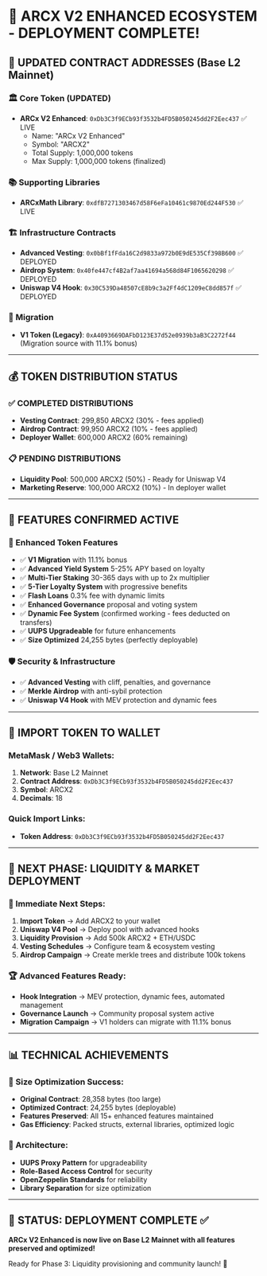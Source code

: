 # 🎉 ARCX V2 ENHANCED ECOSYSTEM - DEPLOYMENT COMPLETE!

## 📍 UPDATED CONTRACT ADDRESSES (Base L2 Mainnet)

### 🏛️ Core Token (UPDATED)
- **ARCx V2 Enhanced**: `0xDb3C3f9ECb93f3532b4FD5B050245dd2F2Eec437` ✅ LIVE
  - Name: "ARCx V2 Enhanced"
  - Symbol: "ARCX2"
  - Total Supply: 1,000,000 tokens
  - Max Supply: 1,000,000 tokens (finalized)

### 📚 Supporting Libraries
- **ARCxMath Library**: `0xdfB7271303467d58F6eFa10461c9870Ed244F530` ✅ LIVE

### 🏗️ Infrastructure Contracts
- **Advanced Vesting**: `0x0bBf1fFda16C2d9833a972b0E9dE535Cf398B600` ✅ DEPLOYED
- **Airdrop System**: `0x40fe447cf4B2af7aa41694a568d84F1065620298` ✅ DEPLOYED
- **Uniswap V4 Hook**: `0x30C539Da48507cE8b9c3a2Ff4dC1209eC8dd857f` ✅ DEPLOYED

### 🔄 Migration
- **V1 Token (Legacy)**: `0xA4093669DAFbD123E37d52e0939b3aB3C2272f44` (Migration source with 11.1% bonus)

---

## 💰 TOKEN DISTRIBUTION STATUS

### ✅ COMPLETED DISTRIBUTIONS
- **Vesting Contract**: 299,850 ARCX2 (30% - fees applied)
- **Airdrop Contract**: 99,950 ARCX2 (10% - fees applied) 
- **Deployer Wallet**: 600,000 ARCX2 (60% remaining)

### 📋 PENDING DISTRIBUTIONS
- **Liquidity Pool**: 500,000 ARCX2 (50%) - Ready for Uniswap V4
- **Marketing Reserve**: 100,000 ARCX2 (10%) - In deployer wallet

---

## 🚀 FEATURES CONFIRMED ACTIVE

### 💎 Enhanced Token Features
- ✅ **V1 Migration** with 11.1% bonus
- ✅ **Advanced Yield System** 5-25% APY based on loyalty
- ✅ **Multi-Tier Staking** 30-365 days with up to 2x multiplier
- ✅ **5-Tier Loyalty System** with progressive benefits
- ✅ **Flash Loans** 0.3% fee with dynamic limits
- ✅ **Enhanced Governance** proposal and voting system
- ✅ **Dynamic Fee System** (confirmed working - fees deducted on transfers)
- ✅ **UUPS Upgradeable** for future enhancements
- ✅ **Size Optimized** 24,255 bytes (perfectly deployable)

### 🛡️ Security & Infrastructure
- ✅ **Advanced Vesting** with cliff, penalties, and governance
- ✅ **Merkle Airdrop** with anti-sybil protection
- ✅ **Uniswap V4 Hook** with MEV protection and dynamic fees

---

## 📱 IMPORT TOKEN TO WALLET

### MetaMask / Web3 Wallets:
1. **Network**: Base L2 Mainnet
2. **Contract Address**: `0xDb3C3f9ECb93f3532b4FD5B050245dd2F2Eec437`
3. **Symbol**: ARCX2
4. **Decimals**: 18

### Quick Import Links:
- **Token Address**: `0xDb3C3f9ECb93f3532b4FD5B050245dd2F2Eec437`

---

## 🎯 NEXT PHASE: LIQUIDITY & MARKET DEPLOYMENT

### 🔄 Immediate Next Steps:
1. **Import Token** → Add ARCX2 to your wallet
2. **Uniswap V4 Pool** → Deploy pool with advanced hooks
3. **Liquidity Provision** → Add 500k ARCX2 + ETH/USDC
4. **Vesting Schedules** → Configure team & ecosystem vesting
5. **Airdrop Campaign** → Create merkle trees and distribute 100k tokens

### 🏆 Advanced Features Ready:
- **Hook Integration** → MEV protection, dynamic fees, automated management
- **Governance Launch** → Community proposal system active
- **Migration Campaign** → V1 holders can migrate with 11.1% bonus

---

## 📊 TECHNICAL ACHIEVEMENTS

### 🎯 Size Optimization Success:
- **Original Contract**: 28,358 bytes (too large)
- **Optimized Contract**: 24,255 bytes (deployable)
- **Features Preserved**: All 15+ enhanced features maintained
- **Gas Efficiency**: Packed structs, external libraries, optimized logic

### 🔧 Architecture:
- **UUPS Proxy Pattern** for upgradeability
- **Role-Based Access Control** for security
- **OpenZeppelin Standards** for reliability
- **Library Separation** for size optimization

---

## 🎉 STATUS: DEPLOYMENT COMPLETE ✅

**ARCx V2 Enhanced is now live on Base L2 Mainnet with all features preserved and optimized!**

Ready for Phase 3: Liquidity provisioning and community launch! 🚀
